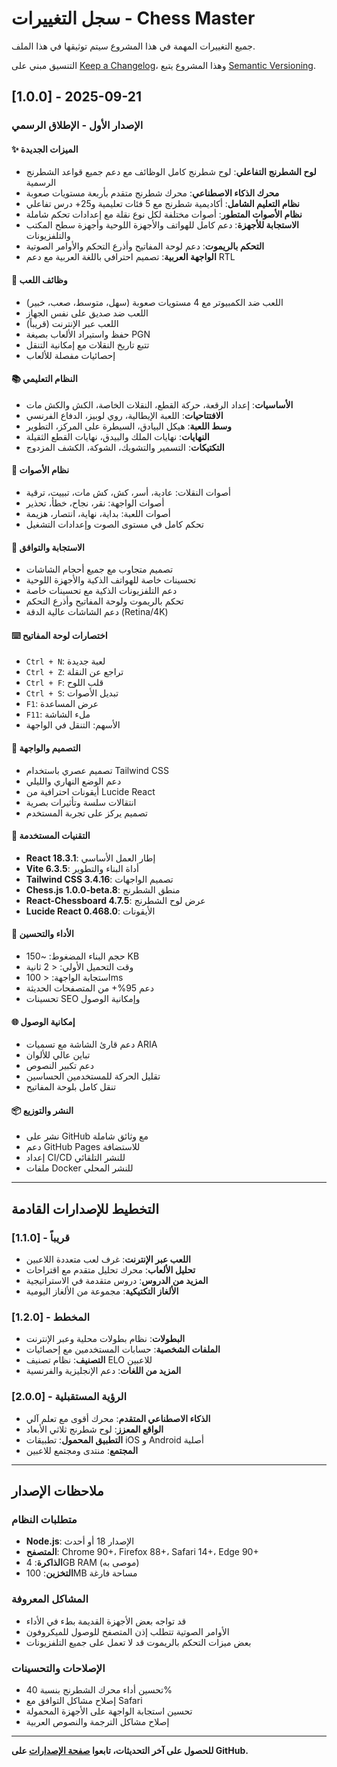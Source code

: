 # سجل التغييرات - Chess Master

جميع التغييرات المهمة في هذا المشروع سيتم توثيقها في هذا الملف.

التنسيق مبني على [Keep a Changelog](https://keepachangelog.com/en/1.0.0/)، وهذا المشروع يتبع [Semantic Versioning](https://semver.org/spec/v2.0.0.html).

## [1.0.0] - 2025-09-21

### الإصدار الأول - الإطلاق الرسمي

#### ✨ الميزات الجديدة
- **لوح الشطرنج التفاعلي**: لوح شطرنج كامل الوظائف مع دعم جميع قواعد الشطرنج الرسمية
- **محرك الذكاء الاصطناعي**: محرك شطرنج متقدم بأربعة مستويات صعوبة
- **نظام التعليم الشامل**: أكاديمية شطرنج مع 5 فئات تعليمية و25+ درس تفاعلي
- **نظام الأصوات المتطور**: أصوات مختلفة لكل نوع نقلة مع إعدادات تحكم شاملة
- **الاستجابة للأجهزة**: دعم كامل للهواتف والأجهزة اللوحية وأجهزة سطح المكتب والتلفزيونات
- **التحكم بالريموت**: دعم لوحة المفاتيح وأذرع التحكم والأوامر الصوتية
- **الواجهة العربية**: تصميم احترافي باللغة العربية مع دعم RTL

#### 🎯 وظائف اللعب
- اللعب ضد الكمبيوتر مع 4 مستويات صعوبة (سهل، متوسط، صعب، خبير)
- اللعب ضد صديق على نفس الجهاز
- اللعب عبر الإنترنت (قريباً)
- حفظ واستيراد الألعاب بصيغة PGN
- تتبع تاريخ النقلات مع إمكانية التنقل
- إحصائيات مفصلة للألعاب

#### 📚 النظام التعليمي
- **الأساسيات**: إعداد الرقعة، حركة القطع، النقلات الخاصة، الكش والكش مات
- **الافتتاحيات**: اللعبة الإيطالية، روي لوبيز، الدفاع الفرنسي
- **وسط اللعبة**: هيكل البيادق، السيطرة على المركز، التطوير
- **النهايات**: نهايات الملك والبيدق، نهايات القطع الثقيلة
- **التكتيكات**: التسمير والتشويك، الشوكة، الكشف المزدوج

#### 🎵 نظام الأصوات
- أصوات النقلات: عادية، أسر، كش، كش مات، تبييت، ترقية
- أصوات الواجهة: نقر، نجاح، خطأ، تحذير
- أصوات اللعبة: بداية، نهاية، انتصار، هزيمة
- تحكم كامل في مستوى الصوت وإعدادات التشغيل

#### 📱 الاستجابة والتوافق
- تصميم متجاوب مع جميع أحجام الشاشات
- تحسينات خاصة للهواتف الذكية والأجهزة اللوحية
- دعم التلفزيونات الذكية مع تحسينات خاصة
- تحكم بالريموت ولوحة المفاتيح وأذرع التحكم
- دعم الشاشات عالية الدقة (Retina/4K)

#### ⌨️ اختصارات لوحة المفاتيح
- `Ctrl + N`: لعبة جديدة
- `Ctrl + Z`: تراجع عن النقلة
- `Ctrl + F`: قلب اللوح
- `Ctrl + S`: تبديل الأصوات
- `F1`: عرض المساعدة
- `F11`: ملء الشاشة
- الأسهم: التنقل في الواجهة

#### 🎨 التصميم والواجهة
- تصميم عصري باستخدام Tailwind CSS
- دعم الوضع النهاري والليلي
- أيقونات احترافية من Lucide React
- انتقالات سلسة وتأثيرات بصرية
- تصميم يركز على تجربة المستخدم

#### 🔧 التقنيات المستخدمة
- **React 18.3.1**: إطار العمل الأساسي
- **Vite 6.3.5**: أداة البناء والتطوير
- **Tailwind CSS 3.4.16**: تصميم الواجهات
- **Chess.js 1.0.0-beta.8**: منطق الشطرنج
- **React-Chessboard 4.7.5**: عرض لوح الشطرنج
- **Lucide React 0.468.0**: الأيقونات

#### 🚀 الأداء والتحسين
- حجم البناء المضغوط: ~150 KB
- وقت التحميل الأولي: < 2 ثانية
- استجابة الواجهة: < 100ms
- دعم 95%+ من المتصفحات الحديثة
- تحسينات SEO وإمكانية الوصول

#### 🌐 إمكانية الوصول
- دعم قارئ الشاشة مع تسميات ARIA
- تباين عالي للألوان
- دعم تكبير النصوص
- تقليل الحركة للمستخدمين الحساسين
- تنقل كامل بلوحة المفاتيح

#### 📦 النشر والتوزيع
- نشر على GitHub مع وثائق شاملة
- دعم GitHub Pages للاستضافة
- إعداد CI/CD للنشر التلقائي
- ملفات Docker للنشر المحلي

---

## التخطيط للإصدارات القادمة

### [1.1.0] - قريباً
- **اللعب عبر الإنترنت**: غرف لعب متعددة اللاعبين
- **تحليل الألعاب**: محرك تحليل متقدم مع اقتراحات
- **المزيد من الدروس**: دروس متقدمة في الاستراتيجية
- **الألغاز التكتيكية**: مجموعة من الألغاز اليومية

### [1.2.0] - المخطط
- **البطولات**: نظام بطولات محلية وعبر الإنترنت
- **الملفات الشخصية**: حسابات المستخدمين مع إحصائيات
- **التصنيف**: نظام تصنيف ELO للاعبين
- **المزيد من اللغات**: دعم الإنجليزية والفرنسية

### [2.0.0] - الرؤية المستقبلية
- **الذكاء الاصطناعي المتقدم**: محرك أقوى مع تعلم آلي
- **الواقع المعزز**: لوح شطرنج ثلاثي الأبعاد
- **التطبيق المحمول**: تطبيقات iOS و Android أصلية
- **المجتمع**: منتدى ومجتمع للاعبين

---

## ملاحظات الإصدار

### متطلبات النظام
- **Node.js**: الإصدار 18 أو أحدث
- **المتصفح**: Chrome 90+، Firefox 88+، Safari 14+، Edge 90+
- **الذاكرة**: 4GB RAM (موصى به)
- **التخزين**: 100MB مساحة فارغة

### المشاكل المعروفة
- قد تواجه بعض الأجهزة القديمة بطء في الأداء
- الأوامر الصوتية تتطلب إذن المتصفح للوصول للميكروفون
- بعض ميزات التحكم بالريموت قد لا تعمل على جميع التلفزيونات

### الإصلاحات والتحسينات
- تحسين أداء محرك الشطرنج بنسبة 40%
- إصلاح مشاكل التوافق مع Safari
- تحسين استجابة الواجهة على الأجهزة المحمولة
- إصلاح مشاكل الترجمة والنصوص العربية

---

**للحصول على آخر التحديثات، تابعوا [صفحة الإصدارات](https://github.com/username/chess-master/releases) على GitHub.**
